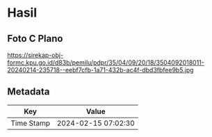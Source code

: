 # Hasil

## Foto C Plano

https://sirekap-obj-formc.kpu.go.id/d83b/pemilu/pdpr/35/04/09/20/18/3504092018011-20240214-235718--eebf7cfb-1a71-432b-ac4f-dbd3fbfee9b5.jpg


## Metadata

| Key        | Value               |
| ---------- | ------------------- |
| Time Stamp | 2024-02-15 07:02:30 |



